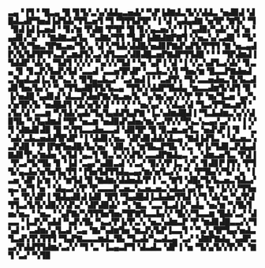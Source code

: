 ▃▄▝▐▜▝▝█▃▄▝█▝▊▜▞▃▚▞▟▟▄▃▅▟▞▝▚▛▐▟▇▟▃▜▞▞▟▟▃▝▅▟▉▟▝▟█▟▃▟▛▜▅▟▐▟▜▟▞▜▜▃▅▜▝▜▝▜▜▜▟▜▛▝▐▝▟▝▄▟▄▟▇▝▅▜▛▝▇▜▞▝▜▝▉▟▐▟▐▃▅▟▝▝▊▞▆▝▛▟▇▝▛▜▛▝█▝▊▞▄▃▅▞▞▝▐▝▄▟▉▞▚▟▞▝▟▝▅▝▄▟▊▞▚▞▝▝▇▟▇▃▅▜▄▝▚▟▇▞▜▜▝▜▄▛▐▟▇▟▇▛▇▜▝▞▅▃▚▞▃▟█▝▝▜▞▞▙▜▞▜▅▃▜▛▇▃▅▞▜▞▄▝▟▝▞▜▟▞▟▟█▞▅▟▊▛▇▟▚▟▜▞▛▜▜▝▇▝▅▃▄▟▛▞▙▜▟▜▛▜▚▃▛▃▆▟▜▞▃▞▟▜▃▃▞▟▉▟█▃▅▛▇▟▛▜▜▟█▝▝▝▝▜▛▟▆▟▐▜▟▟▛▝▟▞▄▝▜▟▜▝▞▞▞▝▚▞▞▞▜▟▝▝▅▝▄▛▐▝▟▝▐▝▞▃▚▟▜▃▞▟▞▝▊▃▄▝▊▝▊▃▛▞▙▟▚▜▟▝▃▃▟▝▃▃▅▜▛▟▛▝▃▃▙▃▚▜▝▜▅▞▆▝█▃▃▛▇▟▅▟▃▜▄▟▃▟▐▃▜▞▚▃▚▝▉▜▄▃▙▃▞▝▃▞▅▟▐▝▝▃▟▜▚▝▜▞▃▃▅▟▅▃▜▞▙▃▟▟▊▜▅▞▙▞▞▝▚▞▜▜▄▟█▜▜▞▙▃▄▝▜▜▞▞▟▟▛▜▙▟▄▝▆▃▃▟▆▜▞▟▜▝▉▝▐▞▅▟█▝▄▟▊▟▝▟▃▃▛▟▅▛▇▞▆▃▅▞▙▝▚▞▆▞▄▞▞▞▛▝▛▝▆▞▜▃▅▝▄▞▚▞▅▜▛▞▙▝▅▟█▟▜▝▟▞▅▜▞▟▝▝▝▞▝▝▅▞▄▞▝▞▟▃▞▟▝▜▃▞▛▜▅▃▆▜▝▞▙▞▟▝▃▃▆▝▚▜▟▞▄▟▞▜▄▜▄▟▟▜▄▛▇▝▐▃▚▟▆▟█▟▐▝▜▃▙▟▆▃▚▞▞▟▉▜▙▝▚▜▄▟▆▟▝▜▛▝▅▃▆▝▅▟▉▟▚▟▅▞▆▞▃▞▛▞▞▜▚▃▚▃▄▞▃▞▝▝▐▝▞▜▝▟▇▟▊▟▉▝█▝▚▜▜▃▃▟▅▃▃▟▝▟▉▜▛▝█▝▉▃▆▃▅▜▃▝▅▟▚▛▐▝▊▝▝▃▚▟▞▃▙▃▅▟▟▜▛▟▛▝▐▝▟▟▊▞▅▃▝▟▛▟▊▟▟▞▟▃▄▝▇▟▐▟▜▃▝▝▟▃▅▃▚▃▛▟█▝▝▛▐▛▇▜▅▟█▞▙▞▅▞▝▟▉▃▚▝▆▜▙▃▛▜▙▝▞▃▝▛▐▞▜▟▊▃▛▟▄▟▇▟▊▜▚▞▆▟▅▝▄▜▟▝▄▃▜▝▉▃▚▞▞▟▜▞▃▃▟▛▇▟▄▃▝▃▝▟▆▃▅▜▃▝▛▟▐▝▛▃▞▜▞▜▙▝▊▝▐▟▝▃▄▞▚▟▉▃▟▝▞▃▞▝▉▞▞▛▐▃▝▞▚▝▊▟▊▛▐▜▚▝▛▜▜▞▄▃▙▞▅▜▅▜▄▜▜▝▐▜▅▜▟▜▜▟▄▃▄▞▆▞▅▜▃▞▞▝▚▝▛▜▙▞▞▜▞▝▄▝▐▃▅▝▟▛▐▞▆▝▞▝▆▜▟▝█▝▇▟▆▞▟▟▅▟▞▛▐▝▃▝▇▜▝▟█▞▜▞▙▃▅▃▜▟▃▞▄▃▚▞▜▝▅▝▝▟▄▃▞▞▛▝▛▃▃▃▛▃▅▃▚▃▅▃▅▃▚▟▃▞▄▞▛▝▆▝▐▞▞▞▜▜▅▝▃▝▛▞▟▛▐▝█▟▄▟▊▟▐▟▊▝█▜▝▜▄▟█▟▐▃▙▟▅▜▜▟▝▞▜▝▟▞▅▝▚▞▛▟▜▜▃▞▙▜▞▟▉▞▞▟▚▞▝▟▛▟▉▟▞▝▚▝▇▃▝▃▃▜▃▟▐▞▚▟▄▝▅▞▆▝▚▜▙▜▅▞▅▃▝▝▅▃▝▝▄▛▇▞▚▜▜▜▅▜▅▞▜▛▇▜▃▃▙▞▞▝█▞▞▜▃▃▆▝█▟▞▃▞▝▟▃▃▝▐▃▛▞▚▟▟▝▚▟▚▜▙▝▚▃▞▛▐▞▛▃▚▝▅▃▚▟▆▃▛▝▛▝▆▟▊▟█▃▃▞▞▜▚▟▝▝▃▟▆▞▄▜▃▟▝▃▄▝▇▞▚▟▆▜▅▝▆▃▛▞▙▛▐▃▃▜▝▝▚▞▄▜▛▜▄▞▅▟▃▜▃▟▚▜▚▜▜▜▝▜▄▛▇▃▃▃▆▟▃▜▙▝▜▃▟▞▚▃▟▃▄▝▃▞▝▟▇▛▇▟▄▝▄▟▛▃▃▞▛▟▟▜▜▟▆▞▃▞▞▝▜▝▃▝▐▃▄▃▛▜▝▟▃▟▃▝▟▛▐▝▅▝▜▞▄▜▞▞▛▞▚▝▇▜▝▃▞▝▚▜▉
